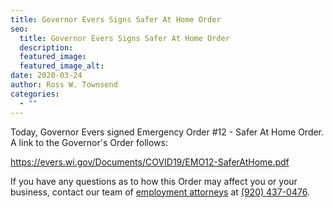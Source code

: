 ```yaml
---
title: Governor Evers Signs Safer At Home Order
seo:
  title: Governor Evers Signs Safer At Home Order
  description:
  featured_image:
  featured_image_alt:
date: 2020-03-24
author: Ross W. Townsend
categories:
  - ""
---
```


Today, Governor Evers signed Emergency Order #12 - Safer At Home Order. A link to the Governor's Order follows:

<a href="https://evers.wi.gov/Documents/COVID19/EMO12-SaferAtHome.pdf" target="_blank" rel="noopener noreferrer">https://evers.wi.gov/Documents/COVID19/EMO12-SaferAtHome.pdf</a>

If you have any questions as to how this Order may affect you or your business, contact our team of [employment attorneys](/practice-areas/employment-law/) at <a href="tel:920-437-0476">(920) 437-0476</a>.
